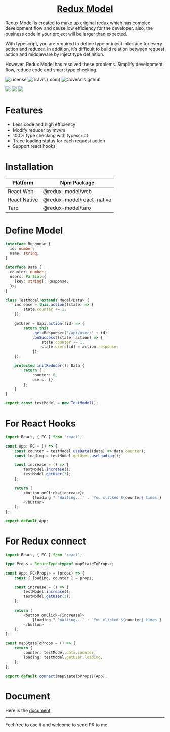 <h1 align="center">
  <a href="https://fwh1990.github.io/redux-model">
    Redux Model
  </a>
</h1>

Redux Model is created to make up original redux which has complex development flow and cause low efficiency for the developer. also, the business code in your project will be larger than expected.

With typescript, you are required to define type or inject interface for every action and reducer. In addition, it's difficult to build relation between request action and middleware by inject type definition.

However, Redux Model has resolved these problems. Simplify development flow, reduce code and smart type checking.

![License](https://img.shields.io/github/license/fwh1990/redux-model?color=blue)
![Travis (.com)](https://img.shields.io/travis/com/fwh1990/redux-model)
![Coveralls github](https://img.shields.io/coveralls/github/fwh1990/redux-model)

[![](https://img.shields.io/npm/dt/@redux-model/web.svg?label=@redux-model/web)](https://www.npmjs.com/package/@redux-model/web)
[![](https://img.shields.io/npm/dt/@redux-model/react-native.svg?label=@redux-model/react-native)](https://www.npmjs.com/package/@redux-model/react-native)
[![](https://img.shields.io/npm/dt/@redux-model/taro.svg?label=@redux-model/taro)](https://www.npmjs.com/package/@redux-model/taro)

# Features

* Less code and high efficiency
* Modify reducer by mvvm
* 100% type checking with typescript
* Trace loading status for each request action
* Support react hooks

# Installation
| Platform | Npm Package |
| ---- | ---- |
| React Web | @redux-model/web |
| React Native | @redux-model/react-native |
| Taro | @redux-model/taro |

# Define Model
```typescript
interface Response {
  id: number;
  name: string;
}

interface Data {
  counter: number;
  users: Partial<{
    [key: string]: Response;
  }>;
}

class TestModel extends Model<Data> {
    increase = this.action((state) => {
        state.counter += 1;
    });

    getUser = $api.action((id) => {
        return this
            .get<Response>('/api/user/' + id)
            .onSuccess((state, action) => {
                state.counter += 1;
                state.users[id] = action.response;
            });
    });

    protected initReducer(): Data {
        return {
            counter: 0,
            users: {},
        };
    }
}

export const testModel = new TestModel();
```

# For React Hooks
```typescript
import React, { FC } from 'react';

const App: FC = () => {
    const counter = testModel.useData((data) => data.counter);
    const loading = testModel.getUser.useLoading();

    const increase = () => {
        testModel.increase();
        testModel.getUser(3);
    };

    return (
        <button onClick={increase}>
            {loading ? 'Waiting...' : `You clicked ${counter} times`}
        </button>
    );
};

export default App;
```

# For Redux connect
```typescript
import React, { FC } from 'react';

type Props = ReturnType<typeof mapStateToProps>;

const App: FC<Props> = (props) => {
    const { loading, counter } = props;

    const increase = () => {
        testModel.increase();
        testModel.getUser(3);
    };

    return (
        <button onClick={increase}>
            {loading ? 'Waiting...' : `You clicked ${counter} times`}
        </button>
    );
};

const mapStateToProps = () => {
    return {
        counter: testModel.data.counter,
        loading: testModel.getUser.loading,
    };
};

export default connect(mapStateToProps)(App);
```

# Document

Here is the [document](https://fwh1990.github.io/redux-model)

---------------------

Feel free to use it and welcome to send PR to me.
